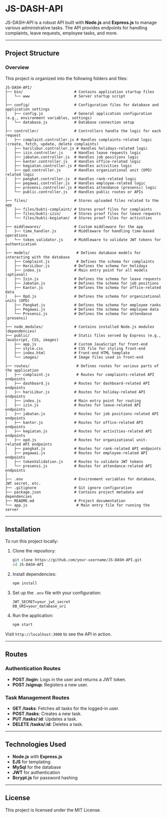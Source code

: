 
# JS-DASH-API

JS-DASH-API is a robust API built with **Node.js** and **Express.js** to manage various administrative tasks. The API provides endpoints for handling complaints, leave requests, employee tasks, and more.

---

## Project Structure

### Overview

This project is organized into the following folders and files:

```
JS-DASH-API/
├── bin/                       # Contains application startup files
│   └── www                    # Server startup script
│
├── config/                    # Configuration files for database and application settings
│   ├── config.js              # General application configuration (e.g., environment variables, settings)
│   └── database.js            # Database connection setup
│
├── controller/                # Controllers handle the logic for each request
│   ├── complaint.controller.js # Handles complaints-related logic (create, fetch, update, delete complaints)
│   ├── harilibur.controller.js # Handles holidays-related logic
│   ├── izin.controller.js     # Handles leave requests logic
│   ├── jabatan.controller.js  # Handles job positions logic
│   ├── kantor.controller.js   # Handles office-related logic
│   ├── kegiatan.controller.js # Handles activities logic
│   ├── opd.controller.js      # Handles organizational unit (OPD) related logic
│   ├── pangkat.controller.js  # Handles rank-related logic
│   ├── pegawai.controller.js  # Handles employee-related logic
│   ├── presensi.controller.js # Handles attendance (presensi) logic
│   └── public.controller.js   # Handles public routes or APIs
│
├── files/                     # Stores uploaded files related to the app
│   ├── files/bukti-complaint/ # Stores proof files for complaints
│   ├── files/bukti-izin/      # Stores proof files for leave requests
│   └── files/bukti-kegiatan/  # Stores proof files for activities
│
├── middlewares/               # Custom middleware for the app
│   ├── time_handler.js        # Middleware for handling time-based operations
│   └── token_validator.js     # Middleware to validate JWT tokens for authentication
│
├── models/                     # Defines database models for interacting with the database
│   ├── Complaint.js            # Defines the schema for complaints
│   ├── HariLibur.js           # Defines the schema for holidays
│   ├── index.js               # Main entry point for all models (optional)
│   ├── Izin.js                # Defines the schema for leave requests
│   ├── Jabatan.js             # Defines the schema for job positions
│   ├── Kantor.js              # Defines the schema for office-related data
│   ├── Opd.js                 # Defines the schema for organizational units (OPD)
│   ├── Pangkat.js             # Defines the schema for employee ranks
│   ├── Pegawai.js             # Defines the schema for employee data
│   └── Presensi.js            # Defines the schema for attendance (presensi)
│
├── node_modules/              # Contains installed Node.js modules (dependencies)
├── public/                    # Static files served by Express (e.g., JavaScript, CSS, images)
│   ├── app.js                 # Custom JavaScript for front-end
│   ├── style.css              # CSS file for styling front-end
│   ├── index.html             # Front-end HTML template
│   └── images/                # Image files used in front-end
│
├── routes/                     # Defines routes for various parts of the application
│   ├── complaint.js            # Routes for complaints-related API endpoints
│   ├── dashboard.js           # Routes for dashboard-related API endpoints
│   ├── hariLibur.js           # Routes for holiday-related API endpoints
│   ├── index.js               # Main entry point for routing
│   ├── izin.js                # Routes for leave-related API endpoints
│   ├── jabatan.js             # Routes for job positions-related API endpoints
│   ├── kantor.js              # Routes for office-related API endpoints
│   ├── kegiatan.js            # Routes for activities-related API endpoints
│   ├── opd.js                 # Routes for organizational unit-related API endpoints
│   ├── pangkat.js             # Routes for rank-related API endpoints
│   ├── pegawai.js             # Routes for employee-related API endpoints
│   ├── tokenValidation.js     # Routes to validate JWT tokens
│   └── presensi.js            # Routes for attendance-related API endpoints
│
├── .env                       # Environment variables for database, JWT secret, etc.
├── .gitignore                 # Git ignore configuration
├── package.json               # Contains project metadata and dependencies
├── README.md                  # Project documentation
└── app.js                      # Main entry file for running the server
```

---

## Installation

To run this project locally:

1. Clone the repository:
   ```bash
   git clone https://github.com/your-username/JS-DASH-API.git
   cd JS-DASH-API
   ```

2. Install dependencies:
   ```bash
   npm install
   ```

3. Set up the `.env` file with your configuration:
   ```env
   JWT_SECRET=your_jwt_secret
   DB_URI=your_database_uri
   ```

4. Run the application:
   ```bash
   npm start
   ```

Visit `http://localhost:3000` to see the API in action.

---

## Routes

### Authentication Routes

- **POST /login**: Logs in the user and returns a JWT token.
- **POST /signup**: Registers a new user.

### Task Management Routes

- **GET /tasks**: Fetches all tasks for the logged-in user.
- **POST /tasks**: Creates a new task.
- **PUT /tasks/:id**: Updates a task.
- **DELETE /tasks/:id**: Deletes a task.

---

## Technologies Used

- **Node.js** with **Express.js**
- **EJS** for templating
- **MySql** for the database
- **JWT** for authentication
- **Bcrypt.js** for password hashing

---

## License

This project is licensed under the MIT License.
